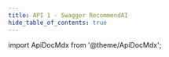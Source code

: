 ```yaml
---
title: API 1 - Swagger RecommendAI
hide_table_of_contents: true
---
```


import ApiDocMdx from '@theme/ApiDocMdx';

<ApiDocMdx id="petstore" />